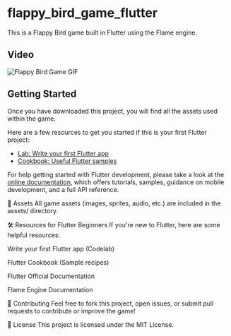 # flappy_bird_game_flutter

This is a Flappy Bird game built in Flutter using the Flame engine.


## Video
![Flappy Bird Game GIF](https://github.com/zainulabdn/Flappy-bird-game-flutter/raw/main/assets/video.gif)


## Getting Started

Once you have downloaded this project, you will find all the assets used within the game.

Here are a few resources to get you started if this is your first Flutter project:

- [Lab: Write your first Flutter app](https://docs.flutter.dev/get-started/codelab)
- [Cookbook: Useful Flutter samples](https://docs.flutter.dev/cookbook)

For help getting started with Flutter development, please take a look at the
[online documentation](https://docs.flutter.dev/), which offers tutorials,
samples, guidance on mobile development, and a full API reference.

📁 Assets
All game assets (images, sprites, audio, etc.) are included in the assets/ directory.

🛠️ Resources for Flutter Beginners
If you're new to Flutter, here are some helpful resources:

Write your first Flutter app (Codelab)

Flutter Cookbook (Sample recipes)

Flutter Official Documentation

Flame Engine Documentation



🤝 Contributing
Feel free to fork this project, open issues, or submit pull requests to contribute or improve the game!


📜 License
This project is licensed under the MIT License.
